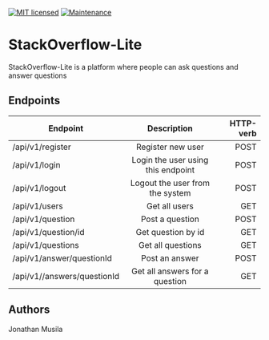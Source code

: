 [![MIT licensed](https://img.shields.io/badge/license-MIT-blue.svg)](https://raw.githubusercontent.com/hyperium/hyper/master/LICENSE)
[![Maintenance](https://img.shields.io/badge/Maintained%3F-yes-green.svg)](https://GitHub.com/Naereen/StrapDown.js/graphs/commit-activity)


# StackOverflow-Lite

StackOverflow-Lite is a platform where people can ask questions and answer questions



## Endpoints

| Endpoint       | Description          |   HTTP-verb  |
| ------------- |:-------------:| -----:| 
| /api/v1/register | Register new user | POST |
| /api/v1/login  | Login the user using this endpoint      | POST   |
| /api/v1/logout | Logout the user from the system      | POST   |
| /api/v1/users | Get all users |  GET |
| /api/v1/question | Post a question | POST|
| /api/v1/question/id | Get question by id | GET |
| /api/v1/questions | Get all questions | GET |
| /api/v1/answer/questionId | Post an answer | POST|
| /api/v1//answers/questionId | Get all answers for a question | GET |


## Authors
Jonathan Musila
